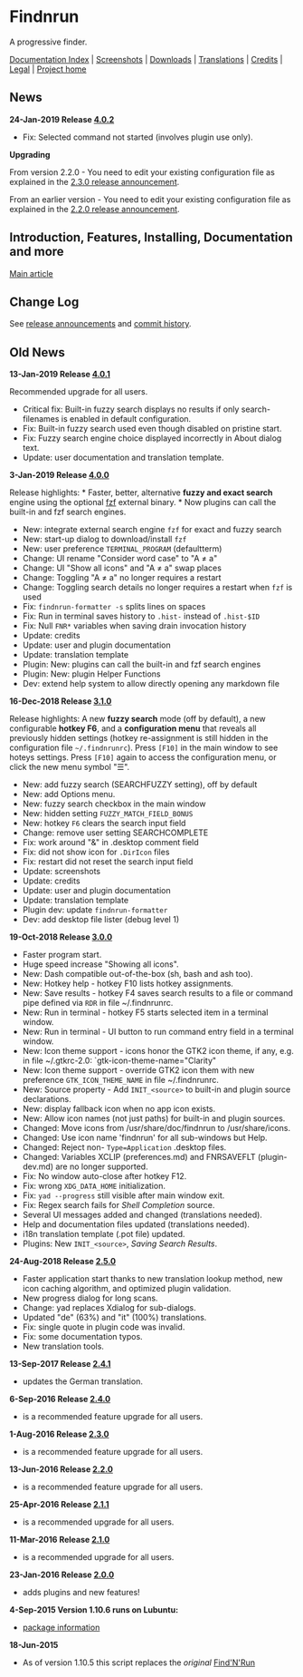 # Findnrun

A progressive finder.

[Documentation Index](http://github.com/step-/find-n-run/tree/master/usr/share/doc/findnrun/index.md)
   | [Screenshots](http://github.com/step-/find-n-run/tree/master/usr/share/doc/findnrun/screenshots.md)
   | [Downloads](http://github.com/step-/find-n-run/releases)
   | [Translations](http://github.com/step-/find-n-run/tree/master/usr/share/doc/findnrun/TRANSLATING.md)
   | [Credits](http://github.com/step-/find-n-run/tree/master/usr/share/doc/findnrun/CREDITS.md)
   | [Legal](http://github.com/step-/find-n-run/tree/master/LICENSE)
   | [Project home](http://github.com/step-/find-n-run)

## News

**24-Jan-2019 Release [4.0.2](https://github.com/step-/find-n-run/releases/tag/4.0.2)**

* Fix: Selected command not started (involves plugin use only).

**Upgrading**

From version 2.2.0 - You need to edit your existing configuration file
as explained in the
[2.3.0 release announcement](https://github.com/step-/find-n-run/releases/tag/2.3.0).

From an earlier version - You need to edit your existing configuration
file as explained in the
[2.2.0 release announcement](https://github.com/step-/find-n-run/releases/tag/2.2.0).

## Introduction, Features, Installing, Documentation and more

[Main article](http://github.com/step-/find-n-run/tree/master/usr/share/doc/findnrun/index.md)

## Change Log

See [release announcements](https://github.com/step-/find-n-run/releases)
and
[commit history](https://github.com/step-/find-n-run/commits/master).

## Old News

**13-Jan-2019 Release [4.0.1](https://github.com/step-/find-n-run/releases/tag/4.0.1)**

Recommended upgrade for all users.

* Critical fix: Built-in fuzzy search displays no results if only search-filenames is enabled in default configuration.
* Fix: Built-in fuzzy search used even though disabled on pristine start.
* Fix: Fuzzy search engine choice displayed incorrectly in About dialog text.
* Update: user documentation and translation template.

**3-Jan-2019 Release [4.0.0](https://github.com/step-/find-n-run/releases/tag/4.0.0)**

Release highlights: * Faster, better, alternative **fuzzy and exact search** engine using the optional [fzf](https://github.com/junegunn/fzf) external binary. * Now plugins can call the built-in and fzf search engines.

* New: integrate external search engine `fzf` for exact and fuzzy search
* New: start-up dialog to download/install `fzf`
* New: user preference `TERMINAL_PROGRAM` (defaultterm)
* Change: UI rename "Consider word case" to "A ≠ a"
* Change: UI "Show all icons" and "A ≠ a" swap places
* Change: Toggling "A ≠ a" no longer requires a restart
* Change: Toggling search details no longer requires a restart when `fzf` is used
* Fix: `findnrun-formatter -s` splits lines on spaces
* Fix: Run in terminal saves history to `.hist-` instead of `.hist-$ID`
* Fix: Null `FNR*` variables when saving drain invocation history
* Update: credits
* Update: user and plugin documentation
* Update: translation template
* Plugin: New: plugins can call the built-in and fzf search engines
* Plugin: New: plugin Helper Functions
* Dev: extend help system to allow directly opening any markdown file

**16-Dec-2018 Release [3.1.0](https://github.com/step-/find-n-run/releases/tag/3.1.0)**

Release highlights: A new **fuzzy search** mode (off by default), a new configurable **hotkey F6**, and a **configuration menu** that reveals all previously hidden settings (hotkey re-assignment is still hidden in the configuration file `~/.findnrunrc`). Press `[F10]` in the main window to see hoteys settings. Press `[F10]` again to access the configuration menu, or click the new menu symbol "☰".

* New: add fuzzy search (SEARCHFUZZY setting), off by default
* New: add Options menu.
* New: fuzzy search checkbox in the main window
* New: hidden setting `FUZZY_MATCH_FIELD_BONUS`
* New: hotkey `F6` clears the search input field
* Change: remove user setting SEARCHCOMPLETE
* Fix: work around "&" in .desktop comment field
* Fix: did not show icon for `.DirIcon` files
* Fix: restart did not reset the search input field
* Update: screenshots
* Update: credits
* Update: user and plugin documentation
* Update: translation template
* Plugin dev: update `findnrun-formatter`
* Dev: add desktop file lister (debug level 1)

**19-Oct-2018 Release [3.0.0](https://github.com/step-/find-n-run/releases/tag/3.0.0)**
* Faster program start.
* Huge speed increase "Showing all icons".
* New: Dash compatible out-of-the-box (sh, bash and ash too).
* New: Hotkey help - hotkey F10 lists hotkey assignments.
* New: Save results - hotkey F4 saves search results to a file or command pipe defined via `RDR` in file ~/.findnrunrc.
* New: Run in terminal - hotkey F5 starts selected item in a terminal window.
* New: Run in terminal - UI button to run command entry field in a terminal window.
* New: Icon theme support - icons honor the GTK2 icon theme, if any, e.g. in file ~/.gtkrc-2.0:
    `gtk-icon-theme-name="Clarity"
* New: Icon theme support - override GTK2 icon them with new preference `GTK_ICON_THEME_NAME` in file ~/.findnrunrc.
* New: Source property - Add `INIT_<source>` to built-in and plugin source declarations.
* New: display fallback icon when no app icon exists.
* New: Allow icon names (not just paths) for built-in and plugin sources.
* Changed: Move icons from /usr/share/doc/findnrun to /usr/share/icons.
* Changed: Use icon name 'findnrun' for all sub-windows but Help.
* Changed: Reject non- `Type=Application` .desktop files.
* Changed: Variables XCLIP (preferences.md) and FNRSAVEFLT (plugin-dev.md) are no longer supported.
* Fix: No window auto-close after hotkey F12.
* Fix: wrong `XDG_DATA_HOME` initialization.
* Fix: `yad --progress` still visible after main window exit.
* Fix: Regex search fails for _Shell Completion_ source.
* Several UI messages added and changed (translations needed).
* Help and documentation files updated (translations needed).
* i18n translation template (.pot file) updated.
* Plugins: New `INIT_<source>`, _Saving Search Results_.

**24-Aug-2018 Release [2.5.0](https://github.com/step-/find-n-run/releases/tag/2.5.0)**
* Faster application start thanks to new translation lookup method, new icon caching algorithm, and optimized plugin validation.
* New progress dialog for long scans.
* Change: yad replaces Xdialog for sub-dialogs.
* Updated "de" (63%) and "it" (100%) translations.
* Fix: single quote in plugin code was invalid.
* Fix: some documentation typos.
* New translation tools.

**13-Sep-2017 Release [2.4.1](https://github.com/step-/find-n-run/releases/tag/2.4.1)**
* updates the German translation.

**6-Sep-2016 Release [2.4.0](https://github.com/step-/find-n-run/releases/tag/2.4.0)**
* is a recommended feature upgrade for all users.

**1-Aug-2016 Release [2.3.0](https://github.com/step-/find-n-run/releases/tag/2.3.0)**
* is a recommended feature upgrade for all users.

**13-Jun-2016 Release [2.2.0](https://github.com/step-/find-n-run/releases/tag/2.2.0)**
* is a recommended feature upgrade for all users.

**25-Apr-2016 Release [2.1.1](https://github.com/step-/find-n-run/releases/tag/2.1.1)**
* is a recommended upgrade for all users.

**11-Mar-2016 Release [2.1.0](https://github.com/step-/find-n-run/releases/tag/2.1.0)**
* is a recommended upgrade for all users.

**23-Jan-2016 Release [2.0.0](https://github.com/step-/find-n-run/releases/tag/2.0.0)**
* adds plugins and new features!

**4-Sep-2015 Version 1.10.6 runs on Lubuntu:**
* [package information](http://github.com/step-/find-n-run/tree/master/usr/share/doc/findnrun/DEBIAN.md)

**18-Jun-2015**
* As of version 1.10.5 this script replaces the _original_
  [Find'N'Run](http://www.murga-linux.com/puppy/viewtopic.php?t=98330)

